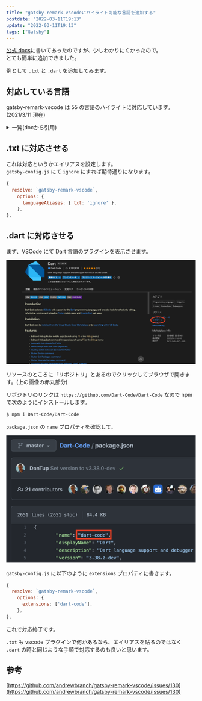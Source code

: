 ```yaml
---
title: "gatsby-remark-vscodeにハイライト可能な言語を追加する"
postdate: "2022-03-11T19:13"
update: "2022-03-11T19:13"
tags: ["Gatsby"]
---
```


[公式 docs](https://www.gatsbyjs.com/plugins/gatsby-remark-vscode/)に書いてあったのですが、少しわかりにくかったので。  
とても簡単に追加できました。

例として `.txt` と `.dart` を追加してみます。

## 対応している言語

gatsby-remark-vscode は 55 の言語のハイライトに対応しています。(2021/3/11 現在)

<details>
  <summary>一覧(docから引用)</summary>

- Batch/CMD
- Clojure
- CoffeeScript
- C
- C++
- C Platform
- C#
- CSS
- Dockerfile
- F#
- Git Commit
- Git Rebase
- Diff
- Ignore
- Go
- Groovy
- Handlebars
- Hlsl
- HTML
- CSHTML
- PHP HTML
- INI
- Java
- JavaScript
- JSX
- JSON
- JSON with Comments
- Less
- Log
- Lua
- Makefile
- Markdown
- Objective-C
- Objective-C++
- Perl
- Perl 6
- PHP
- Powershell
- Pug
- Python
- R
- Ruby
- Rust
- Sass
- SassDoc
- ShaderLab
- Shell
- SQL
- Swift
- TypeScript
- TSX
- ASP VB .NET
- XML
- XML XSL
- YAML

</details>

## .txt に対応させる

これは対応というかエイリアスを設定します。  
`gatsby-config.js` にて `ignore` にすれば期待通りになります。

```jsx
{
  resolve: `gatsby-remark-vscode`,
    options: {
      languageAliases: { txt: 'ignore' },
    },
},
```

## .dart に対応させる

まず、VSCode にて Dart 言語のプラグインを表示させます。

![vscode-dart-extension](./screenshot_dart_vsc.png)

リソースのところに「リポジトリ」とあるのでクリックしてブラウザで開きます。(上の画像の赤丸部分)

リポジトリのリンクは `https://github.com/Dart-Code/Dart-Code` なので npm で次のようにインストールします。

```bash
$ npm i Dart-Code/Dart-Code
```

`package.json` の `name` プロパティを確認して、

![dart-code](./screenshot_dart_pkg.png)

`gatsby-config.js` に以下のように `extensions` プロパティに書きます。

```jsx
{
  resolve: `gatsby-remark-vscode`,
    options: {
      extensions: ['dart-code'],
    },
},
```

これで対応終了です。

`.txt` も vscode プラグインで何かあるなら、エイリアスを貼るのではなく `.dart` の時と同じような手順で対応するのも良いと思います。

## 参考

[https://github.com/andrewbranch/gatsby-remark-vscode/issues/130](https://github.com/andrewbranch/gatsby-remark-vscode/issues/130)
